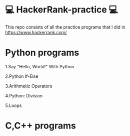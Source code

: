 # 💻 HackerRank-practice 💻

This repo consists of all the practice programs that I did in https://www.hackerrank.com/

# Python programs
  
  1.Say "Hello, World!" With Python
  
  2.Python If-Else
  
  3.Arithmetic Operators
  
  4.Python: Division
  
  5.Loops

# C,C++ programs
